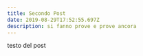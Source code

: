 ```yaml
---
title: Secondo Post
date: 2019-08-29T17:52:55.697Z
description: si fanno prove e prove ancora
---
```

testo del post
